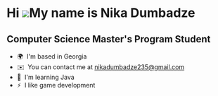 Hi ![](https://user-images.githubusercontent.com/18350557/176309783-0785949b-9127-417c-8b55-ab5a4333674e.gif)My name is Nika Dumbadze
=====================================================================================================================================

Computer Science Master's Program Student
-----------------------------------------

* 🌍  I'm based in Georgia
* ✉️  You can contact me at [nikadumbadze235@gmail.com](mailto:nikadumbadze235@gmail.com)
* 🧠  I'm learning Java
* ⚡  I like game development
